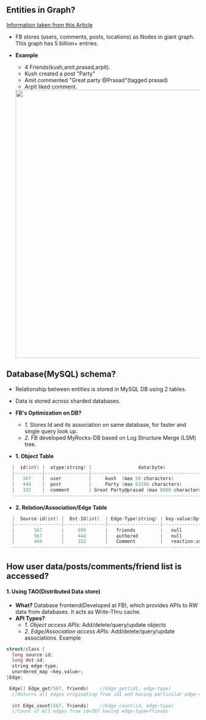 ## Entities in Graph?

[Information taken from this Article](https://medium.com/swlh/an-introduction-to-facebooks-system-architecture-47cfcf597101#:~:text=The%20Data%20Model%20For%20Social,a%20single%20giant%20social%20graph.&text=A%20node%20represents%20an%20entity,the%20relationships%20between%20the%20nodes.)

- FB stores (users, comments, posts, locations) as Nodes in giant graph. This graph has 5 billion+ entries.
- **Example**
  - 4 Friends(kush,amit,prasad,arpit). 
  - Kush created a post "Party"
  - Amit commented "Great party @Prasad"(tagged prasad)
  - Arpit liked comment.
  
  <img src="https://i.ibb.co/9qBgMhp/fb-friends.png" width="700" />
  
## Database(MySQL) schema?
- Relationship between entities is stored in MySQL DB using 2 tables.
- Data is stored across sharded databases. 
- **FB's Optimization on DB?** 
  - *1.* Stores Id and its association on same database, for faster and single query look up.
  - *2.* FB developed MyRocks-DB based on Log Structure Merge (LSM) tree.

- **1. Object Table**
```c
  |  id(int) |  otype(string) |                 data(byte)              |
  |----------|----------------|-----------------------------------------|
  |   567    |  user          |     kush  (max 50 characters)           |
  |   444    |  post          |     Party (max 63206 characters)        |
  |   332    |  comment       | Great Party@prasad (max 8000 characters)|
  -----------------------------------------------------------------------
```

- **2. Relation/Association/Edge Table**
```c
  |  Source-id(int) |  Dst-Id(int)  | Edge-Type(string) | key-value(Optional)(byte) |
  |-----------------|---------------|-------------------|---------------------------|
  |       567       |     999       |   friends         |   null                    |
  |       567       |     444       |   authored        |   null                    |  
  |       444       |     332       |   Comment         |   reaction:smily emoji    |
  -----------------------------------------------------------------------------------
```

## How user data/posts/comments/friend list is accessed?
#### 1. Using TAO(Distributed Data store) 
  - **What?** Database frontend(Developed at FB), which provides APIs to RW data from databases. It acts as Write-Thru cache.
  - **API Types?**
    - *1. Object access APIs:* Add/delete/query/update objects
    - *2. Edge/Association access APIs:* Add/delete/query/update associations. Example
```c
struct/class {
  long source-id;
  long dst-id;
  string edge-type;  
  unordered_map <key,value>;
}Edge;

 Edge[] Edge_get(567, friends)    //Edge_get(id1, edge-type)   
  //Returns all edges originating from id1 and having particular edge-type
  
  int Edge_count(567, friends)    //Edge_count(id, edge-type)
  //Count of All edges from id=567 having edge-type=friends
```
